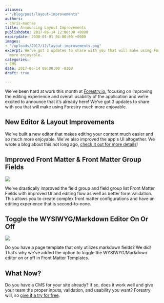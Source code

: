 ```yaml
---
aliases:
- "/blog/post/layout-improvements"
authors:
- chris-macrae
title: Announcing Layout Improvements
publishdate: 2017-06-14 12:00:00 +0000
expirydate: 2030-01-01 04:00:00 +0000
images:
- "/uploads/2017/12/layout-improvements.png"
excerpt: We’ve got 3 updates to share with you that will make using Forestry much
  more enjoyable.
categories:
- CMS
date: 2017-06-14 09:00:00 -0300
draft: true

---
```

We’ve been hard at work this month at [Forestry.io,](https://forestry.io) focusing on improving the editing experience and overall usability of the application and we’re excited to announce that it’s already here! We’ve got 3 updates to share with you that will make using Forestry much more enjoyable.

## New Editor & Layout Improvements

We've built a new editor that makes editing your content much easier and so much more enjoyable. We've also improved the app's UI altogether. We wrote a blog about this not long ago, [check it out for more details](https://forestry.io/blog/post/bigger-better-editor)!

## Improved Front Matter & Front Matter Group Fields

<img src="/uploads/2017/12/field-groups.gif" draggable="true" data-bukket-ext-bukket-draggable="true">

We've drastically improved the field group and field group list Front Matter Fields with improved UI and editing flow as well as better form validation. This allows you to create complex front matter configurations and have an editing experience that is second-to-none.

## Toggle the WYSIWYG/Markdown Editor On Or Off

<img src="/uploads/2017/12/hide-body.gif" draggable="true" data-bukket-ext-bukket-draggable="true">

Do you have a page template that only utilizes markdown fields? We did! That’s why we've added the option to toggle the WYSIWYG/Markdown editor on or off in Front Matter Templates.

## What Now?

Do you have a CMS for your site already? If so, does it work well and give your team the proper inputs, validation, and usability you want? Forestry will, so [give it a try for free](https://app.forestry.io/signup).
